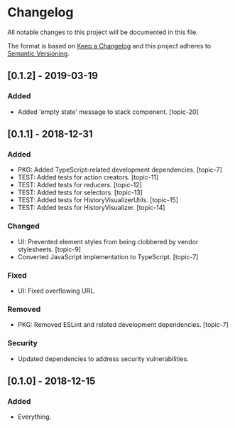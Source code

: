 # Changelog
All notable changes to this project will be documented in this file.

The format is based on [Keep a Changelog](http://keepachangelog.com/) and this project adheres to [Semantic Versioning](http://semver.org/).

## [0.1.2] - 2019-03-19

### Added
- Added 'empty state' message to stack component. [topic-20]

## [0.1.1] - 2018-12-31

### Added
- PKG: Added TypeScript-related development dependencies. [topic-7]
- TEST: Added tests for action creators. [topic-11]
- TEST: Added tests for reducers. [topic-12]
- TEST: Added tests for selectors. [topic-13]
- TEST: Added tests for HistoryVisualizerUtils. [topic-15]
- TEST: Added tests for HistoryVisualizer. [topic-14]

### Changed
- UI: Prevented element styles from being clobbered by vendor stylesheets. [topic-9]
- Converted JavaScript implementation to TypeScript. [topic-7]

### Fixed
- UI: Fixed overflowing URL.

### Removed
- PKG: Removed ESLint and related development dependencies. [topic-7]

### Security
- Updated dependencies to address security vulnerabilities.

## [0.1.0] - 2018-12-15

### Added
- Everything.
